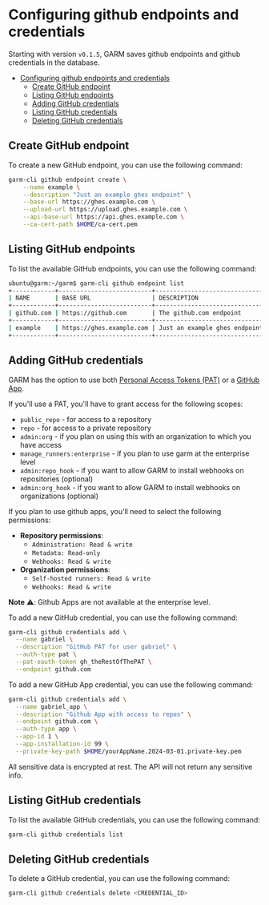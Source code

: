 # Configuring github endpoints and credentials

Starting with version `v0.1.5`, GARM saves github endpoints and github credentials in the database.

<!-- TOC -->

- [Configuring github endpoints and credentials](#configuring-github-endpoints-and-credentials)
    - [Create GitHub endpoint](#create-github-endpoint)
    - [Listing GitHub endpoints](#listing-github-endpoints)
    - [Adding GitHub credentials](#adding-github-credentials)
    - [Listing GitHub credentials](#listing-github-credentials)
    - [Deleting GitHub credentials](#deleting-github-credentials)

<!-- /TOC -->

## Create GitHub endpoint

To create a new GitHub endpoint, you can use the following command:

```bash
garm-cli github endpoint create \
    --name example \
    --description "Just an example ghes endpoint" \
    --base-url https://ghes.example.com \
    --upload-url https://upload.ghes.example.com \
    --api-base-url https://api.ghes.example.com \
    --ca-cert-path $HOME/ca-cert.pem
```

## Listing GitHub endpoints

To list the available GitHub endpoints, you can use the following command:

```bash
ubuntu@garm:~/garm$ garm-cli github endpoint list
+------------+--------------------------+-------------------------------+
| NAME       | BASE URL                 | DESCRIPTION                   |
+------------+--------------------------+-------------------------------+
| github.com | https://github.com       | The github.com endpoint       |
+------------+--------------------------+-------------------------------+
| example    | https://ghes.example.com | Just an example ghes endpoint |
+------------+--------------------------+-------------------------------+
```

## Adding GitHub credentials

GARM has the option to use both [Personal Access Tokens (PAT)](https://docs.github.com/en/authentication/keeping-your-account-and-data-secure/creating-a-personal-access-token) or a [GitHub App](https://docs.github.com/en/apps/creating-github-apps/registering-a-github-app/registering-a-github-app).


If you'll use a PAT, you'll have to grant access for the following scopes:

* ```public_repo``` - for access to a repository
* ```repo``` - for access to a private repository
* ```admin:org``` - if you plan on using this with an organization to which you have access
* ```manage_runners:enterprise``` - if you plan to use garm at the enterprise level
* ```admin:repo_hook``` - if you want to allow GARM to install webhooks on repositories (optional)
* ```admin:org_hook``` - if you want to allow GARM to install webhooks on organizations (optional)

If you plan to use github apps, you'll need to select the following permissions:

* **Repository permissions**:
  * ```Administration: Read & write```
  * ```Metadata: Read-only```
  * ```Webhooks: Read & write```
* **Organization permissions**:
  * ```Self-hosted runners: Read & write```
  * ```Webhooks: Read & write```

**Note** :warning:: Github Apps are not available at the enterprise level.

To add a new GitHub credential, you can use the following command:

```bash
garm-cli github credentials add \
  --name gabriel \
  --description "GitHub PAT for user gabriel" \
  --auth-type pat \
  --pat-oauth-token gh_theRestOfThePAT \
  --endpoint github.com
```

To add a new GitHub App credential, you can use the following command:

```bash
garm-cli github credentials add \
  --name gabriel_app \
  --description "Github App with access to repos" \
  --endpoint github.com \
  --auth-type app \
  --app-id 1 \
  --app-installation-id 99 \
  --private-key-path $HOME/yourAppName.2024-03-01.private-key.pem
```

All sensitive data is encrypted at rest. The API will not return any sensitive info.

## Listing GitHub credentials

To list the available GitHub credentials, you can use the following command:

```bash
garm-cli github credentials list
```

## Deleting GitHub credentials

To delete a GitHub credential, you can use the following command:

```bash
garm-cli github credentials delete <CREDENTIAL_ID>
```
